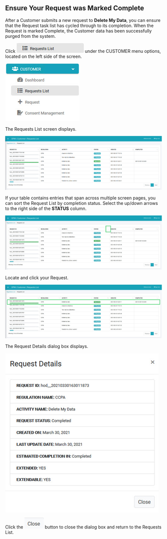 ## Ensure Your Request was Marked Complete

After a Customer submits a new request to **Delete My Data**, you can ensure that the Request task list has cycled through to its completion. When the Request is marked Complete, the Customer data has been successfully purged from the system.

Click ![image](/articles/demo_project/DPM_Demo_Project/images/06_9_Purging_RequestList_LeftPanel.jpg) under the CUSTOMER menu options, located on the left side of the screen. 

![image](/articles/demo_project/DPM_Demo_Project/images/06_10_Purging_RequestList_LeftPanel2.jpg)     

The Requests List screen displays.

![image](/articles/demo_project/DPM_Demo_Project/images/06_8_Purging_EnsureDeletion.jpg)

If your table contains entries that span across multiple screen pages, you can sort the Request List by completion status. Select the up/down arrows to the right side of the **STATUS** column. 

![image](/articles/demo_project/DPM_Demo_Project/images/06_8_Purging_EnsureDeletion5.jpg)

Locate and click your Request.

![image](/articles/demo_project/DPM_Demo_Project/images/06_8_Purging_EnsureDeletion4.jpg)

The Request Details dialog box displays. 

![image](/articles/demo_project/DPM_Demo_Project/images/06_11_Purging_EnsureDeletion2.jpg)

Click the ![image](/articles/demo_project/DPM_Demo_Project/images/06_ICON_Close.jpg) button to close the dialog box and return to the Requests List.
